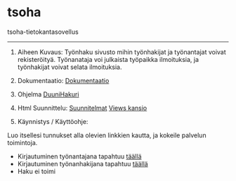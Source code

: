 # tsoha

tsoha-tietokantasovellus

--------------------------------------------------------------------------------

1. Aiheen Kuvaus: Työnhaku sivusto mihin työnhakijat ja työnantajat voivat rekisteröityä. Työnanataja voi julkaista työpaikka ilmoituksia, ja työnhakijat voivat selata ilmoituksia.

2. Dokumentaatio: [Dokumentaatio](https://github.com/mikkovalla/tsoha/blob/master/doc/Johdanto.pdf)

3. Ohjelma [DuuniHakuri](http://mikvalla.users.cs.helsinki.fi/tsoha/)

4. Html Suunnittelu: [Suunnitelmat](https://github.com/mikkovalla/tsoha/tree/master/app/views/suunnitelmat) [Views kansio](https://github.com/mikkovalla/tsoha/tree/master/app/views)

5. Käynnistys / Käyttöohje:

 Luo itsellesi tunnukset alla olevien linkkien kautta, ja kokeile palvelun toimintoja.
 * Kirjautuminen työnantajana tapahtuu [täällä](http://mikvalla.users.cs.helsinki.fi/tsoha/login_employer)
 * Kirjautuminen työnanhakijana tapahtuu [täällä](http://mikvalla.users.cs.helsinki.fi/tsoha/login_employee)
 * Haku ei toimi
